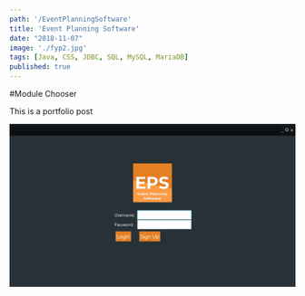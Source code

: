 ```yaml
---
path: '/EventPlanningSoftware'
title: 'Event Planning Software'
date: "2018-11-07"
image: './fyp2.jpg'
tags: [Java, CSS, JDBC, SQL, MySQL, MariaDB]
published: true
---
```

#Module Chooser

This is a portfolio post

![modulechooser](./fyp1.jpg)
